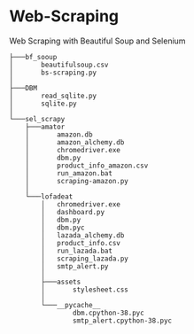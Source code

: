 # Web-Scraping
Web Scraping with Beautiful Soup and Selenium

   
	├───bf_sooup
	│       beautifulsoup.csv
	│       bs-scraping.py
	│       
	├───DBM
	│       read_sqlite.py
	│       sqlite.py
	│       
	└───sel_scrapy
		├───amator
		│       amazon.db
		│       amazon_alchemy.db
		│       chromedriver.exe
		│       dbm.py
		│       product_info_amazon.csv
		│       run_amazon.bat
		│       scraping-amazon.py
		│       
		└───lofadeat
			│   chromedriver.exe
			│   dashboard.py
			│   dbm.py
			│   dbm.pyc
			│   lazada_alchemy.db
			│   product_info.csv
			│   run_lazada.bat
			│   scraping_lazada.py
			│   smtp_alert.py
			│   
			├───assets
			│       stylesheet.css
			│       
			└───__pycache__
					dbm.cpython-38.pyc
					smtp_alert.cpython-38.pyc
					

